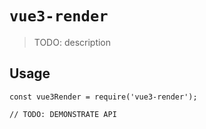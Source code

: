 # `vue3-render`

> TODO: description

## Usage

```
const vue3Render = require('vue3-render');

// TODO: DEMONSTRATE API
```

